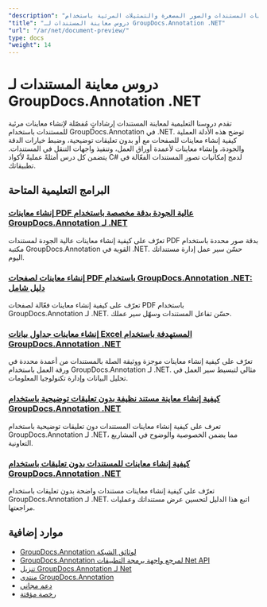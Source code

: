 ```yaml
---
"description": "دروس تعليمية كاملة لإنشاء معاينات المستندات والصور المصغرة والتمثيلات المرئية باستخدام GroupDocs.Annotation لـ .NET."
"title": "دروس معاينة المستندات لـ GroupDocs.Annotation .NET"
"url": "/ar/net/document-preview/"
type: docs
"weight": 14
---
```


# دروس معاينة المستندات لـ GroupDocs.Annotation .NET

تقدم دروسنا التعليمية لمعاينة المستندات إرشاداتٍ مُفصّلة لإنشاء معاينات مرئية للمستندات باستخدام GroupDocs.Annotation في .NET. توضح هذه الأدلة العملية كيفية إنشاء معاينات للصفحات مع أو بدون تعليقات توضيحية، وضبط خيارات الدقة والجودة، وإنشاء معاينات لأعمدة أوراق العمل، وتنفيذ واجهات التنقل في المستندات. يتضمن كل درس أمثلةً عمليةً لأكواد C# لدمج إمكانيات تصور المستندات الفعّالة في تطبيقاتك.

## البرامج التعليمية المتاحة

### [إنشاء معاينات PDF عالية الجودة بدقة مخصصة باستخدام GroupDocs.Annotation لـ .NET](./generate-pdf-previews-custom-resolutions-groupdocs/)
تعرّف على كيفية إنشاء معاينات عالية الجودة لمستندات PDF بدقة صور محددة باستخدام مكتبة GroupDocs.Annotation القوية في .NET. حسّن سير عمل إدارة مستنداتك اليوم.

### [إنشاء معاينات لصفحات PDF باستخدام GroupDocs.Annotation .NET: دليل شامل](./generate-pdf-page-previews-groupdocs-annotation-net/)
تعرّف على كيفية إنشاء معاينات فعّالة لصفحات PDF باستخدام GroupDocs.Annotation لـ .NET. حسّن تفاعل المستندات وسهّل سير عملك.

### [إنشاء معاينات جداول بيانات Excel المستهدفة باستخدام GroupDocs.Annotation .NET](./groupdocs-annotation-net-create-previews-worksheet-columns/)
تعرّف على كيفية إنشاء معاينات موجزة ووثيقة الصلة بالمستندات من أعمدة محددة في ورقة العمل باستخدام GroupDocs.Annotation لـ .NET. مثالي لتبسيط سير العمل في تحليل البيانات وإدارة تكنولوجيا المعلومات.

### [كيفية إنشاء معاينة مستند نظيفة بدون تعليقات توضيحية باستخدام GroupDocs.Annotation .NET](./create-document-preview-without-annotations-groupdocs-dotnet/)
تعرف على كيفية إنشاء معاينات المستندات دون تعليقات توضيحية باستخدام GroupDocs.Annotation لـ .NET، مما يضمن الخصوصية والوضوح في المشاريع التعاونية.

### [كيفية إنشاء معاينات للمستندات بدون تعليقات باستخدام GroupDocs.Annotation .NET](./groupdocs-annotation-net-document-preview-no-comments/)
تعرّف على كيفية إنشاء معاينات مستندات واضحة بدون تعليقات باستخدام GroupDocs.Annotation لـ .NET. اتبع هذا الدليل لتحسين عرض مستنداتك وعمليات مراجعتها.

## موارد إضافية

- [GroupDocs.Annotation لوثائق الشبكة](https://docs.groupdocs.com/annotation/net/)
- [GroupDocs.Annotation لمرجع واجهة برمجة التطبيقات Net API](https://reference.groupdocs.com/annotation/net/)
- [تنزيل GroupDocs.Annotation لـ Net](https://releases.groupdocs.com/annotation/net/)
- [منتدى GroupDocs.Annotation](https://forum.groupdocs.com/c/annotation)
- [دعم مجاني](https://forum.groupdocs.com/)
- [رخصة مؤقتة](https://purchase.groupdocs.com/temporary-license/)
